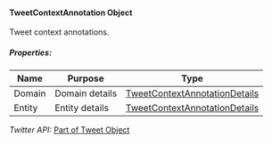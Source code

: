 #### TweetContextAnnotation Object

Tweet context annotations.

##### Properties:

| Name | Purpose | Type |
|------|---------|------|
| Domain | Domain details | [TweetContextAnnotationDetails](TweetContextAnnotationDetails-Object.md) |
| Entity | Entity details | [TweetContextAnnotationDetails](TweetContextAnnotationDetails-Object.md) |

*Twitter API:* [Part of Tweet Object](https://developer.twitter.com/en/docs/twitter-api/data-dictionary/object-model/tweet)